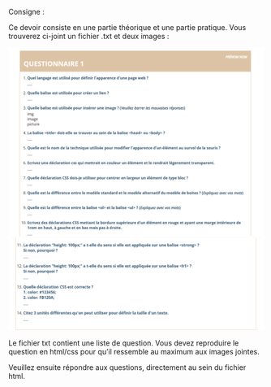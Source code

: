 Consigne :

Ce devoir consiste en une partie théorique et une partie pratique.
Vous trouverez ci-joint un fichier .txt et deux images :

![Haut de la page](./questionnaire1.png)
![Bas de la page](./questionnaire2.png)

Le fichier txt contient une liste de question. Vous devez reproduire le question en html/css pour qu’il ressemble au maximum aux images jointes. 

Veuillez ensuite répondre aux questions, directement au sein du fichier html.